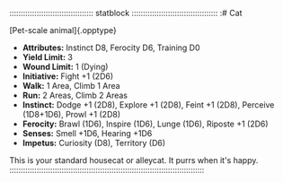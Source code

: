 ::::::::::::::::::::::::::::::::::::: statblock ::::::::::::::::::::::::::::::::::::::
:# Cat

[Pet-scale animal]{.opptype}

- **Attributes:** Instinct D8, Ferocity D6, Training D0
- **Yield Limit:** 3
- **Wound Limit:** 1 (Dying)
- **Initiative:** Fight +1 (2D6)
- **Walk:** 1 Area, Climb 1 Area
- **Run:** 2 Areas, Climb 2 Areas
- **Instinct:** Dodge +1 (2D8), Explore +1 (2D8), Feint +1 (2D8), Perceive
(1D8+1D6), Prowl +1 (2D8)
- **Ferocity:** Brawl (1D6), Inspire (1D6), Lunge (1D6), Riposte +1 (2D6)
- **Senses:** Smell +1D6, Hearing +1D6
- **Impetus:** Curiosity (D8), Territory (D6)

This is your standard housecat or alleycat. It purrs when it's happy.
::::::::::::::::::::::::::::::::::::::::::::::::::::::::::::::::::::::::::::::::::::::

